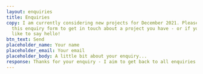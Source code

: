 ```yaml
---
layout: enquiries
title: Enquiries
copy: I am currently considering new projects for December 2021. Please fill out
  this enquiry form to get in touch about a project you have - or if you’d just
  like to say hello!
btn_text: Send
placeholder_name: Your name
placeholder_email: Your email
placeholder_body: A little bit about your enquiry...
response: Thanks for your enquiry - I aim to get back to all enquiries within a couple of days.
---
```

